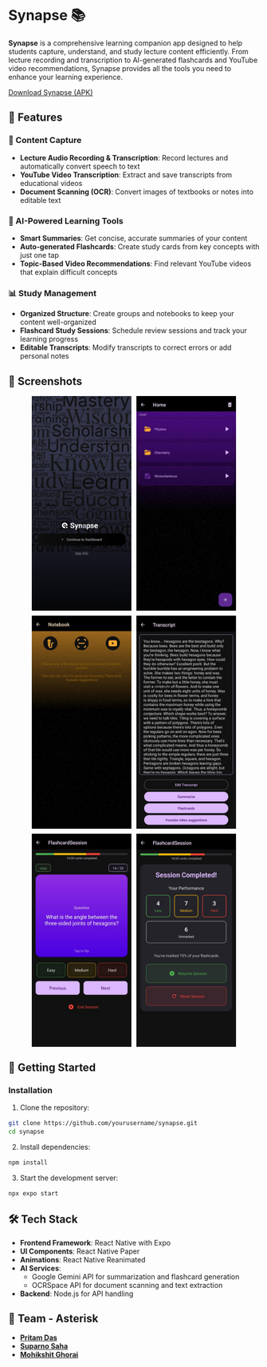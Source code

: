 # Synapse 📚

**Synapse** is a comprehensive learning companion app designed to help students capture, understand, and study lecture content efficiently. From lecture recording and transcription to AI-generated flashcards and YouTube video recommendations, Synapse provides all the tools you need to enhance your learning experience.

[Download Synapse (APK)](https://drive.google.com/file/d/your-drive-link-here/view?usp=sharing)

## 🌟 Features

### 📝 Content Capture
- **Lecture Audio Recording & Transcription**: Record lectures and automatically convert speech to text
- **YouTube Video Transcription**: Extract and save transcripts from educational videos
- **Document Scanning (OCR)**: Convert images of textbooks or notes into editable text

### 🧠 AI-Powered Learning Tools
- **Smart Summaries**: Get concise, accurate summaries of your content
- **Auto-generated Flashcards**: Create study cards from key concepts with just one tap
- **Topic-Based Video Recommendations**: Find relevant YouTube videos that explain difficult concepts

### 📊 Study Management
- **Organized Structure**: Create groups and notebooks to keep your content well-organized
- **Flashcard Study Sessions**: Schedule review sessions and track your learning progress
- **Editable Transcripts**: Modify transcripts to correct errors or add personal notes

## 📱 Screenshots

<div style="display: flex; flex-direction: row; flex-wrap: wrap; gap: 10px; justify-content: center;">
    <img src="screenshots/welcome.png" width="200" alt="Welcome"/>
    <img src="screenshots/home.png" width="200" alt="Home"/>
    <img src="screenshots/notebook.png" width="200" alt="Notebook"/>
    <img src="screenshots/transcript.png" width="200" alt="Transcript"/>
    <img src="screenshots/Flashcard-session.png" width="200" alt="Flashcard session"/>
    <img src="screenshots/Flashcard-results.png" width="200" alt="Flashcard results"/>
</div>

## 🚀 Getting Started

### Installation

1. Clone the repository:
```bash
git clone https://github.com/yourusername/synapse.git
cd synapse
```

2. Install dependencies:
```bash
npm install
```

3. Start the development server:
```bash
npx expo start
```

## 🛠️ Tech Stack

- **Frontend Framework**: React Native with Expo
- **UI Components**: React Native Paper
- **Animations**: React Native Reanimated
- **AI Services**:
  - Google Gemini API for summarization and flashcard generation
  - OCRSpace API for document scanning and text extraction
- **Backend**: Node.js for API handling

## 👥 Team - Asterisk

- **[Pritam Das](https://linkedin.com/in/pritamdas2006)** 
- **[Suparno Saha](https://linkedin.com/in/letsbecool9792)** 
- **[Mohikshit Ghorai](https://linkedin.com/in/mohikshitghorai)** 
